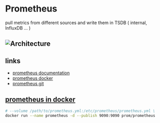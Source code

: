 # Prometheus
pull metrics from different sources and write them in TSDB ( internal, InfluxDB ... )
## ![Architecture](https://cdn.rawgit.com/prometheus/prometheus/e761f0d/documentation/images/architecture.svg)

## links
* [prometheus documentation](https://prometheus.io/docs/prometheus/latest/)
* [prometheus docker](https://hub.docker.com/r/prom/prometheus/)
* [prometheus git](https://github.com/prometheus/prometheus)

## [prometheus in docker](https://github.com/cherkavi/docker-images/blob/master/prometheus/README.md)
```sh
# --volume /path/to/prometheus.yml:/etc/prometheus/prometheus.yml \
docker run --name prometheus -d --publish 9090:9090 prom/prometheus
```